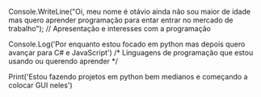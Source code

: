 Console.WriteLine("Oi, meu nome é otávio ainda não sou maior de idade mas quero aprender programação para entar entrar no mercado de trabalho"); // Apresentação e interesses com a programação

Console.Log('Por enquanto estou focado em python mas depois quero avançar para C# e JavaScript') /* Linguagens de programação que estou usando ou querendo aprender */

Print('Estou fazendo projetos em python bem medianos e começando a colocar GUI neles')
